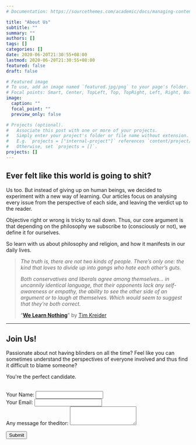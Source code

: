 ```yaml
---
# Documentation: https://sourcethemes.com/academic/docs/managing-content/

title: "About Us"
subtitle: ""
summary: ""
authors: []
tags: []
categories: []
date: 2020-06-20T21:30:55+08:00
lastmod: 2020-06-20T21:30:55+08:00
featured: false
draft: false

# Featured image
# To use, add an image named `featured.jpg/png` to your page's folder.
# Focal points: Smart, Center, TopLeft, Top, TopRight, Left, Right, BottomLeft, Bottom, BottomRight.
image:
  caption: ""
  focal_point: ""
  preview_only: false

# Projects (optional).
#   Associate this post with one or more of your projects.
#   Simply enter your project's folder or file name without extension.
#   E.g. `projects = ["internal-project"]` references `content/project/deep-learning/index.md`.
#   Otherwise, set `projects = []`.
projects: []
---
```


## Ever felt like this world is going to shit?

Us too. But instead of giving up on human beings, we decided to experiment with a new way of learning. Our articles focus on analysing every issue from the perspective of each side, and leaving the verdict up to the reader. 

Objective right or wrong is tricky to nail down. Thus, our core argument is that depending on the philosophy we subscribe to (consciously or not), we define it for ourselves. 

So learn with us about philosophy and religion, and how it manifests in our daily lives.

> *The truth is, there are not two kinds of people. There’s only one: the kind that loves to divide up into gangs who hate each other’s guts.*
>
> *Both conservatives and liberals agree among themselves… in uncannily identical language, that their opponents lack any self-awareness or empathy, the ability to see the other side of an argument or to laugh at themselves. Which would seem to suggest that they’re both correct.*
>
> “[**We Learn Nothing**](https://www.goodreads.com/book/show/13259887-we-learn-nothing)” by [Tim Kreider](https://www.goodreads.com/author/show/571327.Tim_Kreider)

------

## Join Us!

Passionate about not having blinders on all the time? Feel like you can sometimes understand the perspectives of everyone involved and thus find it difficult to blame someone?

You're the perfect candidate. 

<br>

<form name="contact" method="POST" data-netlify="true">
  <div class="form-group">
    <label>Your Name:</label> 
    <input type="text" class ="form-control" name="name" />
  </div>

  <div class="form-group">
    <label>Your Email:</label> 
    <input type="text" class ="form-control" name="email" />
  </div>
  <div class="form-group">
    <label>Any message for theditor:</label>
    <textarea name="message" class="form-control" rows="3"></textarea>
  </div>

  <button type="submit" class="btn btn-primary">Submit</button>
</form>
